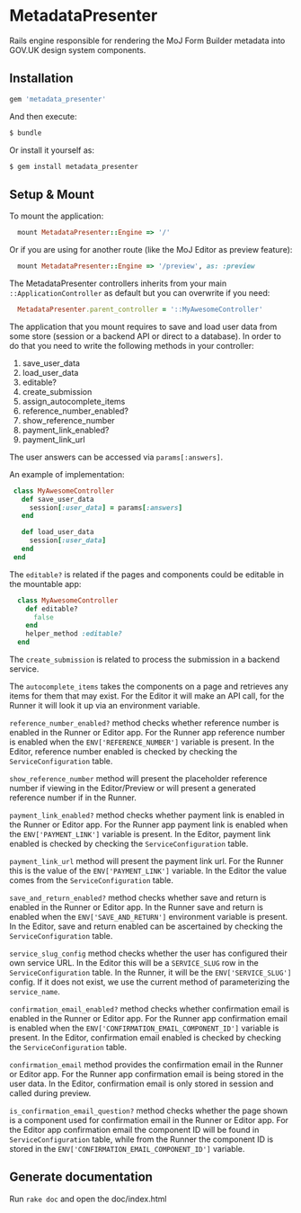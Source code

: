 # MetadataPresenter

Rails engine responsible for rendering the MoJ Form Builder metadata into
GOV.UK design system components.

## Installation

```ruby
gem 'metadata_presenter'
```

And then execute:

```bash
$ bundle
```

Or install it yourself as:
```bash
$ gem install metadata_presenter
```

## Setup & Mount

To mount the application:

```ruby
  mount MetadataPresenter::Engine => '/'
```

Or if you are using for another route (like the MoJ Editor as preview feature):

```ruby
  mount MetadataPresenter::Engine => '/preview', as: :preview
```

The MetadataPresenter controllers inherits from your main
`::ApplicationController` as default but you can overwrite if you need:

```ruby
  MetadataPresenter.parent_controller = '::MyAwesomeController'
```

The application that you mount requires to save and load user data from some
store (session or a backend API or direct to a database). In order to do
that you need to write the following methods in your controller:

1. save_user_data
2. load_user_data
3. editable?
4. create_submission
5. assign_autocomplete_items
6. reference_number_enabled?
7. show_reference_number
8. payment_link_enabled?
9. payment_link_url

The user answers can be accessed via `params[:answers]`.

An example of implementation:
```ruby
 class MyAwesomeController
   def save_user_data
     session[:user_data] = params[:answers]
   end

   def load_user_data
     session[:user_data]
   end
 end
```

The `editable?` is related if the pages and components could be editable in the
mountable app:

```ruby
  class MyAwesomeController
    def editable?
      false
    end
    helper_method :editable?
  end
```

The `create_submission` is related to process the submission in a backend
service.

The `autocomplete_items` takes the components on a page and retrieves any items for them that may exist. For the Editor it will make an API call, for the Runner it will look it up via an environment variable.

`reference_number_enabled?` method checks whether reference number is enabled in the Runner or Editor app. For the Runner app reference number is enabled when the `ENV['REFERENCE_NUMBER']` variable is present. In the Editor, reference number enabled is checked by checking the `ServiceConfiguration` table.

`show_reference_number` method will present the placeholder reference number if viewing in the Editor/Preview or will present a generated reference number if in the Runner.

`payment_link_enabled?` method checks whether payment link is enabled in the Runner or Editor app. For the Runner app payment link is enabled when the `ENV['PAYMENT_LINK']` variable is present. In the Editor, payment link enabled is checked by checking the `ServiceConfiguration` table.

`payment_link_url` method will present the payment link url. For the Runner this is the value of the `ENV['PAYMENT_LINK']` variable. In the Editor the value comes from the `ServiceConfiguration` table.

`save_and_return_enabled?` method checks whether save and return is enabled in the Runner or Editor app. In the Runner save and return is enabled when the `ENV['SAVE_AND_RETURN']` environment variable is present. In the Editor, save and return enabled can be ascertained by checking the `ServiceConfiguration` table.

`service_slug_config` method checks whether the user has configured their own service URL. In the Editor this will be a `SERVICE_SLUG` row in the `ServiceConfiguration` table. In the Runner, it will be the `ENV['SERVICE_SLUG']` config.
If it does not exist, we use the current method of parameterizing the `service_name`.

`confirmation_email_enabled?` method checks whether confirmation email is enabled in the Runner or Editor app. For the Runner app confirmation email is enabled when the `ENV['CONFIRMATION_EMAIL_COMPONENT_ID']` variable is present. In the Editor, confirmation email enabled is checked by checking the `ServiceConfiguration` table.

`confirmation_email` method provides the confirmation email in the Runner or Editor app. For the Runner app confirmation email is being stored in the user data. In the Editor, confirmation email is only stored in session and called during preview.

`is_confirmation_email_question?` method checks whether the page shown is a component used for confirmation email in the Runner or Editor app. For the Editor app confirmation email the component ID will be found in `ServiceConfiguration` table, while from the Runner the component ID is stored in the `ENV['CONFIRMATION_EMAIL_COMPONENT_ID']` variable.
## Generate documentation

Run `rake doc` and open the doc/index.html
